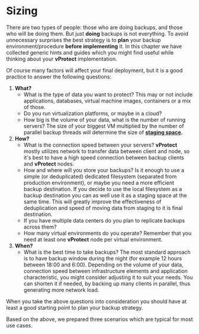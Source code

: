 # Sizing

There are two types of people: those who are doing backups, and those who will be doing them. But just **doing** backups is not everything. To avoid unnecessary surprises the best strategy is to **plan** your backup environment/procedure **before implementing** it. In this chapter we have collected generic hints and guides which you might find useful while thinking about your **vProtect** implementation.

Of course many factors will affect your final deployment, but it is a good practice to answer the following questions:

1. **What?**
   * What is the type of data you want to protect? This may or not include applications, databases, virtual machine images, containers or a mix of those. 
   * Do you run virtualization platforms, or maybe in a cloud?
   * How big is the volume of your data, what is the number of running servers? The size of your biggest VM multiplied by the number of parallel backup threads will determine the size of [**staging space**](../../deployment/common-tasks/staging-space-configuration.md)**.**
2. **How?**
   * What is the connection speed between your servers? **vProtect** mostly utilizes network to transfer data between client and node, so it's best to have a high speed connection between backup clients and **vProtect** nodes. 
   * How and where will you store your backups? Is it enough to use a simple \(or deduplicated\) dedicated filesystem \(separated from production environment\), or maybe you need a more efficient backup destination. If you decide to use the local filesystem as a backup destination you can as well use it as a staging space at the same time. This will greatly improve the effectiveness of deduplication and speed of moving data from staging to it is final destination.
   * If you have multiple data centers do you plan to replicate backups across them?
   * How many virtual environments do you operate? Remember that you need at least one **vProtect** node per virtual environment.
3. **When?**
   * What is the best time to take backups? The most standard approach is to have backup window during the night \(for example 12 hours between 18:00 and 6:00\). Depending on the volume of your data, connection speed between infrastructure elements and application characteristic, you might consider adjusting it to suit your needs. You can shorten it if needed, by backing up many clients in parallel, thus generating more network load.

When you take the above questions into consideration you should have at least a good starting point to plan your backup strategy.

Based on the above, we prepared three scenarios which are typical for most use cases.

